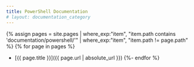 ```yaml
---
title: PowerShell Documentation
# layout: documentation_category
---
```

{% assign pages = site.pages
  | where_exp:"item", "item.path contains 'documentation/powershell/'"
  | where_exp:"item", "item.path != page.path" %}
{% for page in pages %}
- [{{ page.title }}]({{ page.url | absolute_url }})
{%- endfor %}
